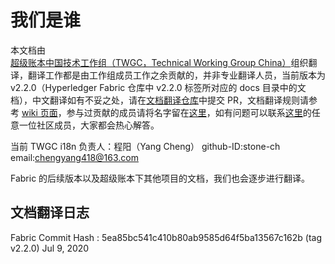 # 我们是谁

本文档由[超级账本中国技术工作组（TWGC，Technical Working Group China）](https://wiki.hyperledger.org/display/TWGC)组织翻译，翻译工作都是由工作组成员工作之余贡献的，并非专业翻译人员，当前版本为 v2.2.0（Hyperledger Fabric 仓库中 v2.2.0 标签所对应的 docs 目录中的文档），中文翻译如有不妥之处，请在[文档翻译仓库](https://github.com/hyperledger/fabric-docs-i18n)中提交 PR，文档翻译规则请参考 [wiki 页面](https://wiki.hyperledger.org/display/TWGC/Getting+Started)，参与过贡献的成员请将名字留在[这里](https://wiki.hyperledger.org/display/TWGC/i18n+and+Education)，如有问题可以联系[这里](https://wiki.hyperledger.org/display/TWGC/i18n+and+Education)的任意一位社区成员，大家都会热心解答。

当前 TWGC i18n 负责人：程阳（Yang Cheng） github-ID:stone-ch email:chengyang418@163.com

Fabric 的后续版本以及超级账本下其他项目的文档，我们也会逐步进行翻译。

## 文档翻译日志

Fabric Commit Hash : 5ea85bc541c410b80ab9585d64f5ba13567c162b (tag v2.2.0) Jul 9, 2020


